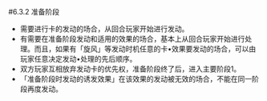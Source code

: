 #6.3.2        准备阶段
* 需要进行卡的发动的场合，从回合玩家开始进行发动。
* 有需要在准备阶段发动和适用的效果的场合，基本上从回合玩家开始进行处理。而且，如果有「旋风」等发动时机任意的卡•效果要发动的场合，可以由玩家任意决定发动•处理的先后顺序。
* 双方玩家互相放弃发动卡的优先权，准备阶段终了后，进入主要阶段1。
* 「准备阶段时发动的诱发效果」在该效果的发动被无效的场合，不能在同一阶段再度发动。
